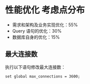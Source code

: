 # 性能优化 考虑点分布

+ 需求和架构及业务实现优化：55%
+ Query 语句的优化：30%
+ 数据库自身的优化：15%


## 最大连接数

执行以下语句修改最大连接数：
 ```
set global max_connections = 3600;
```
